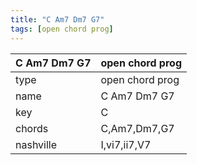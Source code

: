 ```yaml
---
title: "C Am7 Dm7 G7"
tags: [open chord prog]
---
```


|C Am7 Dm7 G7|open chord prog|
|---|---|
|type|open chord prog|
|name|C Am7 Dm7 G7|
|key|C|
|chords|C,Am7,Dm7,G7|
|nashville|I,vi7,ii7,V7|
